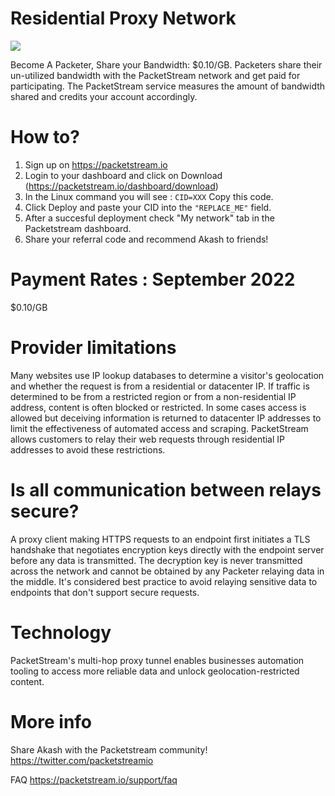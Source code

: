 # Residential Proxy Network

![](https://github.com/ovrclk/awesome-akash/raw/packetstream/packetstream/packetstream.png)

Become A Packeter, Share your Bandwidth: $0.10/GB. Packeters share their un-utilized bandwidth with the PacketStream network and get paid for participating. The PacketStream service measures the amount of bandwidth shared and credits your account accordingly.

# How to?

1.  Sign up on https://packetstream.io
2.  Login to your dashboard and click on Download (https://packetstream.io/dashboard/download)
3.  In the Linux command you will see : `CID=XXX` Copy this code.
4.  Click Deploy and paste your CID into the `"REPLACE_ME"` field.
5.  After a succesful deployment check "My network" tab in the Packetstream dashboard.
6.  Share your referral code and recommend Akash to friends!

# Payment Rates : September 2022

$0.10/GB

# Provider limitations

Many websites use IP lookup databases to determine a visitor's geolocation and whether the request is from a residential or datacenter IP. If traffic is determined to be from a restricted region or from a non-residential IP address, content is often blocked or restricted. In some cases access is allowed but deceiving information is returned to datacenter IP addresses to limit the effectiveness of automated access and scraping. PacketStream allows customers to relay their web requests through residential IP addresses to avoid these restrictions.

# Is all communication between relays secure?

A proxy client making HTTPS requests to an endpoint first initiates a TLS handshake that negotiates encryption keys directly with the endpoint server before any data is transmitted. The decryption key is never transmitted across the network and cannot be obtained by any Packeter relaying data in the middle. It's considered best practice to avoid relaying sensitive data to endpoints that don't support secure requests.

# Technology

PacketStream's multi-hop proxy tunnel enables businesses automation tooling to access more reliable data and unlock geolocation-restricted content.

# More info
Share Akash with the Packetstream community!
https://twitter.com/packetstreamio

FAQ
https://packetstream.io/support/faq
